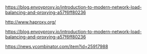 https://blog.envoyproxy.io/introduction-to-modern-network-load-balancing-and-proxying-a57f6ff80236

http://www.haproxy.org/



https://blog.envoyproxy.io/introduction-to-modern-network-load-balancing-and-proxying-a57f6ff80236

https://news.ycombinator.com/item?id=25917988

